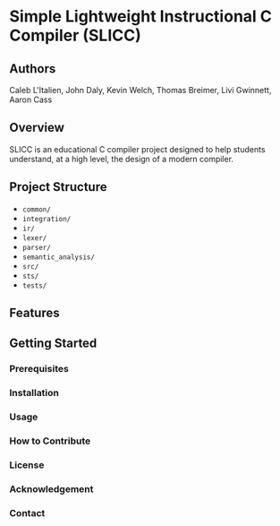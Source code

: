 # Simple Lightweight Instructional C Compiler (SLICC)

## Authors
Caleb L'Italien, John Daly, Kevin Welch, Thomas Breimer, Livi Gwinnett, Aaron Cass

## Overview
SLICC is an educational C compiler project designed to help students understand, at a high level, the design of a modern compiler.

## Project Structure
- `common/`
- `integration/`
- `ir/`
- `lexer/`
- `parser/`
- `semantic_analysis/`
- `src/`
- `sts/`
- `tests/`

## Features

## Getting Started
### Prerequisites


### Installation

### Usage

### How to Contribute

### License

### Acknowledgement

### Contact
